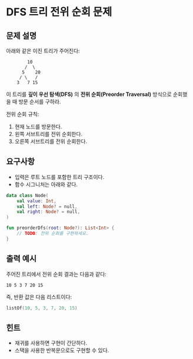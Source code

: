 # DFS 트리 전위 순회 문제

## 문제 설명
아래와 같은 이진 트리가 주어진다:

```
        10
       /  \
      5    20
     / \   /
    3   7 15
```

이 트리를 **깊이 우선 탐색(DFS)** 의 **전위 순회(Preorder Traversal)** 방식으로 순회했을 때 방문 순서를 구하라.

전위 순회 규칙:
1. 현재 노드를 방문한다.
2. 왼쪽 서브트리를 전위 순회한다.
3. 오른쪽 서브트리를 전위 순회한다.

## 요구사항
- 입력은 루트 노드를 포함한 트리 구조이다.
- 함수 시그니처는 아래와 같다.

```kotlin
data class Node(
    val value: Int,
    val left: Node? = null,
    val right: Node? = null,
)

fun preorderDfs(root: Node?): List<Int> {
    // TODO: 전위 순회를 구현하세요.
}
```

## 출력 예시
주어진 트리에서 전위 순회 결과는 다음과 같다:

```
10 5 3 7 20 15
```

즉, 반환 값은 다음 리스트이다:

```kotlin
listOf(10, 5, 3, 7, 20, 15)
```

## 힌트
- 재귀를 사용하면 구현이 간단하다.
- 스택을 사용한 반복문으로도 구현할 수 있다.
